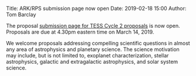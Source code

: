 Title: ARK/RPS submission page now open
Date: 2019-02-18 15:00
Author: Tom Barclay

The proposal [submission page for TESS Cycle 2 proposals](https://heasarc.gsfc.nasa.gov/ark/rps/) is now open. Proposals are due at 4.30pm eastern time on March 14, 2019. 

We welcome proposals addressing compelling scientific questions in almost any area of astrophysics and planetary science. The science motivation may include, but is not limited to, exoplanet characterization, stellar astrophysics, galactic and extragalactic astrophysics, and solar system science.
